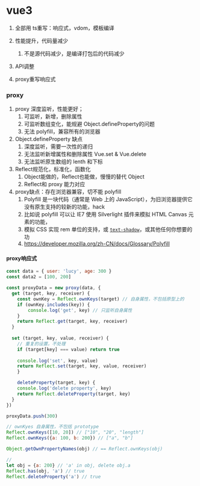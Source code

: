 # vue3

1. 全部用 ts重写：响应式，vdom，模板编译

2. 性能提升，代码量减少

   1. 不是源代码减少，是编译打包后的代码减少

3. API调整

4. proxy重写响应式

   



### proxy

1. proxy 深度监听，性能更好；
   1. 可监听，新增，删除属性
   2. 可监听数组变化，能规避 Object.defineProperty的问题
   3. 无法 polyfill，兼容所有的浏览器
2. Object.defineProperty 缺点
   1. 深度监听，需要一次性的递归
   2. 无法监听新增属性和删除属性 Vue.set & Vue.delete
   3. 无法监听原生数组的 lenth 和下标
3. Reflect规范化，标准化，函数化
   1. Object能做的，Reflect也能做，慢慢的替代 Object
   2. Reflect和 proxy 能力对应
4. proxy缺点：存在浏览器兼容，切不能 polyfill
   1. Polyfill 是一块代码（通常是 Web 上的 JavaScript），为旧浏览器提供它没有原生支持的较新的功能，hack
   2. 比如说 polyfill 可以让 IE7 使用 Silverlight 插件来模拟 HTML Canvas 元素的功能，
   3. 模拟 CSS 实现 rem 单位的支持，或 [`text-shadow`](https://developer.mozilla.org/zh-CN/docs/Web/CSS/text-shadow)，或其他任何你想要的功
   4. https://developer.mozilla.org/zh-CN/docs/Glossary/Polyfill



#### proxy响应式

```jsx
const data = { user: 'lucy', age: 300 }
const data2 = [100, 200]

const proxyData = new proxy(data, {
  get (target, key, receiver) {
    const ownKey = Reflect.ownKeys(target) // 自身属性，不包括原型上的
    if (ownKey.includes(key)) {
    	console.log('get', key) // 只监听自身属性
    }
    return Reflect.get(target, key, receiver)
  }
  
  set (target, key, value, receiver) {
  	// 重复的设置，不处理
    if (target[key] === value) return true
  
  	console.log('set', key, value)
  	return Reflect.set(target, key, value, receiver)
	}

	deleteProperty(target, key) {
    console.log('delete property', key)
    return Reflect.deleteProperty(target, key)
  }
})

proxyData.push(300)

// ownKyes 自身属性，不包括 prototype
Reflect.ownKeys([10, 20]) // ["10", "20", "length"]
Reflect.ownKeys({a: 100, b: 200}) // ["a", "b"]

Object.getOwnPropertyNames(obj) // == Reflect.ownKeys(obj)

//
let obj = {a: 200} // 'a' in obj, delete obj.a
Reflect.has(obj, 'a') // true
Reflect.deleteProperty('a') // true
```





















